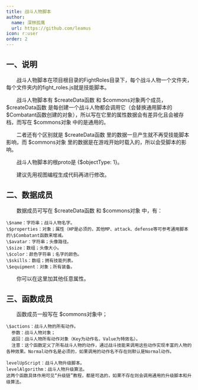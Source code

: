 ```yaml
---
title: 战斗人物脚本
author:
  name: 深林孤鹰
  url: https://github.com/leamus
icon: r:user
order: 2
---
```


## 一、说明

&emsp;&emsp;战斗人物脚本在项目根目录的FightRoles目录下，每个战斗人物一个文件夹，每个文件夹内的fight_roles.js就是技能脚本。

&emsp;&emsp;战斗人物脚本有 \$createData函数 和 \$commons对象两个成员，\$createData函数 是每创建一个战斗人物都会调用它（会替换通用脚本的\$Combatant函数创建的对象），所以写在它里的属性数据会有差异化且会被存档，而写在 \$commons对象 中的是通用的。

&emsp;&emsp;二者还有个区别就是 \$createData函数 里的数据一旦产生就不再受技能脚本影响，而 \$commons对象 里的数据是在游戏开始时载入的，所以会受脚本的影响。

&emsp;&emsp;战斗人物脚本的根proto是 {\$objectType: 1}。

&emsp;&emsp;建议先用视图编程生成代码再进行修改。

## 二、数据成员

&emsp;&emsp;数据成员可写在 \$createData函数 和 \$commons对象 中，有：

```
\$name：字符串；战斗人物名字。
\$properties：对象；属性（HP是必须的，其他MP、attack、defense等可参考通用脚本的\$Combatant函数来增减。
\$avatar：字符串；头像路径。
\$size：数组；头像大小。
\$color：颜色字符串；名字的颜色。
\$skills：数组；拥有技能列表。
\$equipment：对象；所有装备。
```

&emsp;&emsp;你可以在这里加其他任意属性。

## 三、函数成员

&emsp;&emsp;函数成员一般写在 \$commons对象中；

```
\$actions：战斗人物的所有动作。
  参数：战斗人物对象；
  返回：战斗人物所有动作对象（Key为动作名，Value为特效名）。
  注意：这个函数定义了所有战斗人物的动作，通过战斗技能来调用这些动作实现丰富的人物的各种效果。Normal动作名是必须的，如果调用的动作名不存在则默认是Normal动作。

levelUpScript：战斗人物升级脚本。
levelAlgorithm：战斗人物升级算法。
这两个函数具体作用可见“升级链”教程，都是可选的，如果不存在则会调用通用的升级脚本和升级算法。

```
